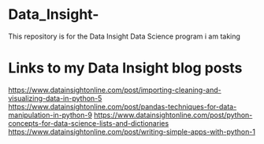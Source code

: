 # Data_Insight-
This repository is for the Data Insight Data Science program i am taking
# Links to my Data Insight blog posts
https://www.datainsightonline.com/post/importing-cleaning-and-visualizing-data-in-python-5
https://www.datainsightonline.com/post/pandas-techniques-for-data-manipulation-in-python-9
https://www.datainsightonline.com/post/python-concepts-for-data-science-lists-and-dictionaries
https://www.datainsightonline.com/post/writing-simple-apps-with-python-1
